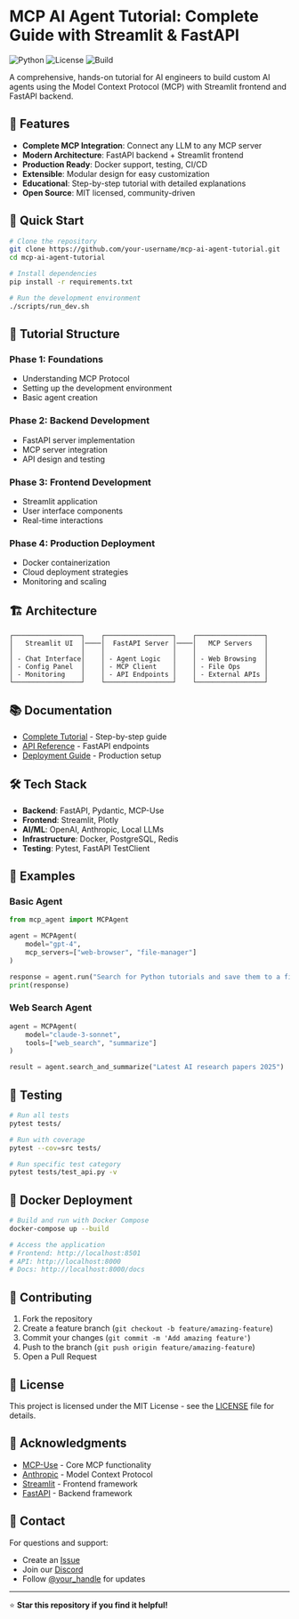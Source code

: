 # MCP AI Agent Tutorial: Complete Guide with Streamlit & FastAPI

![Python](https://img.shields.io/badge/python-v3.11+-blue.svg)
![License](https://img.shields.io/badge/license-MIT-green.svg)
![Build](https://img.shields.io/badge/build-passing-brightgreen.svg)

A comprehensive, hands-on tutorial for AI engineers to build custom AI agents using the Model Context Protocol (MCP) with Streamlit frontend and FastAPI backend.

## 🌟 Features

- **Complete MCP Integration**: Connect any LLM to any MCP server
- **Modern Architecture**: FastAPI backend + Streamlit frontend
- **Production Ready**: Docker support, testing, CI/CD
- **Extensible**: Modular design for easy customization
- **Educational**: Step-by-step tutorial with detailed explanations
- **Open Source**: MIT licensed, community-driven

## 🚀 Quick Start

```bash
# Clone the repository
git clone https://github.com/your-username/mcp-ai-agent-tutorial.git
cd mcp-ai-agent-tutorial

# Install dependencies
pip install -r requirements.txt

# Run the development environment
./scripts/run_dev.sh
```

## 📖 Tutorial Structure

### Phase 1: Foundations
- Understanding MCP Protocol
- Setting up the development environment
- Basic agent creation

### Phase 2: Backend Development
- FastAPI server implementation
- MCP server integration
- API design and testing

### Phase 3: Frontend Development
- Streamlit application
- User interface components
- Real-time interactions

### Phase 4: Production Deployment
- Docker containerization
- Cloud deployment strategies
- Monitoring and scaling

## 🏗️ Architecture

```
┌─────────────────┐    ┌─────────────────┐    ┌─────────────────┐
│   Streamlit UI  │────│  FastAPI Server │────│   MCP Servers   │
│                 │    │                 │    │                 │
│ - Chat Interface│    │ - Agent Logic   │    │ - Web Browsing  │
│ - Config Panel  │    │ - MCP Client    │    │ - File Ops      │
│ - Monitoring    │    │ - API Endpoints │    │ - External APIs │
└─────────────────┘    └─────────────────┘    └─────────────────┘
```

## 📚 Documentation

- [Complete Tutorial](docs/TUTORIAL.md) - Step-by-step guide
- [API Reference](docs/API_REFERENCE.md) - FastAPI endpoints
- [Deployment Guide](docs/DEPLOYMENT.md) - Production setup

## 🛠️ Tech Stack

- **Backend**: FastAPI, Pydantic, MCP-Use
- **Frontend**: Streamlit, Plotly
- **AI/ML**: OpenAI, Anthropic, Local LLMs
- **Infrastructure**: Docker, PostgreSQL, Redis
- **Testing**: Pytest, FastAPI TestClient

## 📝 Examples

### Basic Agent
```python
from mcp_agent import MCPAgent

agent = MCPAgent(
    model="gpt-4",
    mcp_servers=["web-browser", "file-manager"]
)

response = agent.run("Search for Python tutorials and save them to a file")
print(response)
```

### Web Search Agent
```python
agent = MCPAgent(
    model="claude-3-sonnet",
    tools=["web_search", "summarize"]
)

result = agent.search_and_summarize("Latest AI research papers 2025")
```

## 🧪 Testing

```bash
# Run all tests
pytest tests/

# Run with coverage
pytest --cov=src tests/

# Run specific test category
pytest tests/test_api.py -v
```

## 🐳 Docker Deployment

```bash
# Build and run with Docker Compose
docker-compose up --build

# Access the application
# Frontend: http://localhost:8501
# API: http://localhost:8000
# Docs: http://localhost:8000/docs
```

## 🤝 Contributing

1. Fork the repository
2. Create a feature branch (`git checkout -b feature/amazing-feature`)
3. Commit your changes (`git commit -m 'Add amazing feature'`)
4. Push to the branch (`git push origin feature/amazing-feature`)
5. Open a Pull Request

## 📄 License

This project is licensed under the MIT License - see the [LICENSE](LICENSE) file for details.

## 🙏 Acknowledgments

- [MCP-Use](https://github.com/mcp-use/mcp-use) - Core MCP functionality
- [Anthropic](https://www.anthropic.com) - Model Context Protocol
- [Streamlit](https://streamlit.io) - Frontend framework
- [FastAPI](https://fastapi.tiangolo.com) - Backend framework

## 📧 Contact

For questions and support:
- Create an [Issue](https://github.com/your-username/mcp-ai-agent-tutorial/issues)
- Join our [Discord](https://discord.gg/your-server)
- Follow [@your_handle](https://twitter.com/your_handle) for updates

---

⭐ **Star this repository if you find it helpful!**
